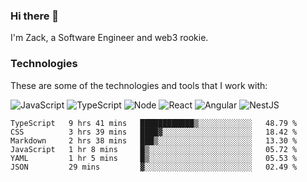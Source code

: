 ### Hi there 👋
I'm Zack, a Software Engineer and web3 rookie.

### Technologies
These are some of the technologies and tools that I work with:

![JavaScript](https://img.shields.io/badge/JavaScript-323330.svg?logo=javascript&logoColor=F7DF1E) 
![TypeScript](https://img.shields.io/badge/TypeScript-007ACC.svg?logo=typescript&logoColor=white) 
![Node](https://img.shields.io/badge/Node.js-43853D.svg?logo=node.js&logoColor=white)
![React](https://img.shields.io/badge/React-20232a.svg?logo=react&logoColor=61DAFB) 
![Angular](https://img.shields.io/badge/Angular-E23237.svg?logo=angularjs&logoColor=white)
![NestJS](https://img.shields.io/badge/NestJS-E0234E?logo=nestjs&logoColor=white)

<!--START_SECTION:waka-->

```text
TypeScript   9 hrs 41 mins   ████████████▒░░░░░░░░░░░░   48.79 %
CSS          3 hrs 39 mins   ████▓░░░░░░░░░░░░░░░░░░░░   18.42 %
Markdown     2 hrs 38 mins   ███▒░░░░░░░░░░░░░░░░░░░░░   13.30 %
JavaScript   1 hr 8 mins     █▒░░░░░░░░░░░░░░░░░░░░░░░   05.72 %
YAML         1 hr 5 mins     █▒░░░░░░░░░░░░░░░░░░░░░░░   05.53 %
JSON         29 mins         ▓░░░░░░░░░░░░░░░░░░░░░░░░   02.49 %
```

<!--END_SECTION:waka-->
